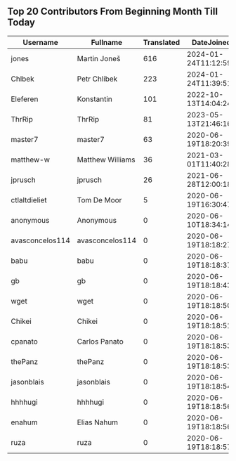 ## Top 20 Contributors From Beginning Month Till Today ##
|Username|Fullname|Translated|DateJoined|Language|
|--------|--------|----------|----------|-------|
|jones|Martin Joneš|616|2024-01-24T11:12:59.|cs|
|Chlbek|Petr Chlíbek|223|2024-01-24T11:39:51.|cs|
|Eleferen|Konstantin|101|2022-10-13T14:04:24Z|ru|
|ThrRip|ThrRip|81|2023-05-13T21:46:16.|zh_Hans|
|master7|master7|63|2020-06-19T18:20:39.|pl|
|matthew-w|Matthew Williams|36|2021-03-01T11:40:28.|en_AU|
|jprusch|jprusch|26|2021-06-28T12:00:18.|de|
|ctlaltdieliet|Tom De Moor|5|2020-06-19T16:30:47Z|nl|
|anonymous|Anonymous|0|2020-06-10T18:34:14.||
|avasconcelos114|avasconcelos114|0|2020-06-19T18:18:27Z||
|babu|babu|0|2020-06-19T18:18:37.||
|gb|gb|0|2020-06-19T18:18:43.||
|wget|wget|0|2020-06-19T18:18:50Z||
|Chikei|Chikei|0|2020-06-19T18:18:51Z||
|cpanato|Carlos Panato|0|2020-06-19T18:18:53Z||
|thePanz|thePanz|0|2020-06-19T18:18:53Z||
|jasonblais|jasonblais|0|2020-06-19T18:18:54Z||
|hhhhugi|hhhhugi|0|2020-06-19T18:18:56.||
|enahum|Elias  Nahum|0|2020-06-19T18:18:56Z|es|
|ruza|ruza|0|2020-06-19T18:18:57.||

